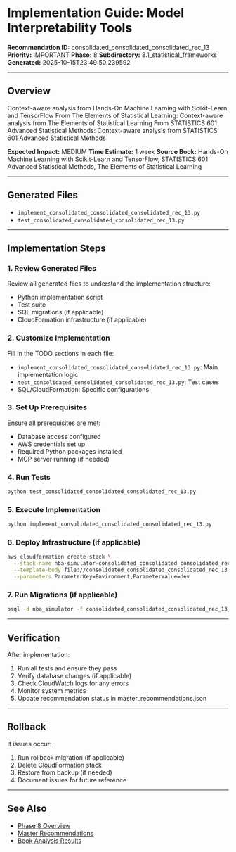 # Implementation Guide: Model Interpretability Tools

**Recommendation ID:** consolidated_consolidated_consolidated_rec_13
**Priority:** IMPORTANT
**Phase:** 8
**Subdirectory:** 8.1_statistical_frameworks
**Generated:** 2025-10-15T23:49:50.239592

---

## Overview

Context-aware analysis from Hands-On Machine Learning with Scikit-Learn and TensorFlow From The Elements of Statistical Learning: Context-aware analysis from The Elements of Statistical Learning From STATISTICS 601 Advanced Statistical Methods: Context-aware analysis from STATISTICS 601 Advanced Statistical Methods

**Expected Impact:** MEDIUM
**Time Estimate:** 1 week
**Source Book:** Hands-On Machine Learning with Scikit-Learn and TensorFlow, STATISTICS 601 Advanced Statistical Methods, The Elements of Statistical Learning

---

## Generated Files

- `implement_consolidated_consolidated_consolidated_rec_13.py`
- `test_consolidated_consolidated_consolidated_rec_13.py`

---

## Implementation Steps

### 1. Review Generated Files

Review all generated files to understand the implementation structure:
- Python implementation script
- Test suite
- SQL migrations (if applicable)
- CloudFormation infrastructure (if applicable)

### 2. Customize Implementation

Fill in the TODO sections in each file:
- `implement_consolidated_consolidated_consolidated_rec_13.py`: Main implementation logic
- `test_consolidated_consolidated_consolidated_rec_13.py`: Test cases
- SQL/CloudFormation: Specific configurations

### 3. Set Up Prerequisites

Ensure all prerequisites are met:
- Database access configured
- AWS credentials set up
- Required Python packages installed
- MCP server running (if needed)

### 4. Run Tests

```bash
python test_consolidated_consolidated_consolidated_rec_13.py
```

### 5. Execute Implementation

```bash
python implement_consolidated_consolidated_consolidated_rec_13.py
```

### 6. Deploy Infrastructure (if applicable)

```bash
aws cloudformation create-stack \
  --stack-name nba-simulator-consolidated_consolidated_consolidated_rec_13 \
  --template-body file://consolidated_consolidated_consolidated_rec_13_infrastructure.yaml \
  --parameters ParameterKey=Environment,ParameterValue=dev
```

### 7. Run Migrations (if applicable)

```bash
psql -d nba_simulator -f consolidated_consolidated_consolidated_rec_13_migration.sql
```

---

## Verification

After implementation:
1. Run all tests and ensure they pass
2. Verify database changes (if applicable)
3. Check CloudWatch logs for any errors
4. Monitor system metrics
5. Update recommendation status in master_recommendations.json

---

## Rollback

If issues occur:
1. Run rollback migration (if applicable)
2. Delete CloudFormation stack
3. Restore from backup (if needed)
4. Document issues for future reference

---

## See Also

- [Phase 8 Overview](/Users/ryanranft/nba-simulator-aws/docs/phases/phase_8/)
- [Master Recommendations](/Users/ryanranft/nba-mcp-synthesis/analysis_results/master_recommendations.json)
- [Book Analysis Results](/Users/ryanranft/nba-mcp-synthesis/analysis_results/)

